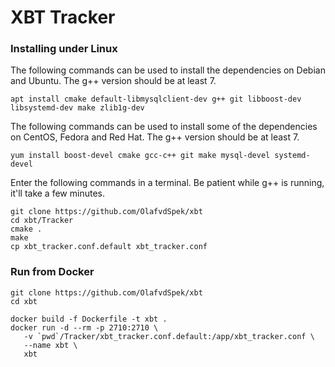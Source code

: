 # XBT Tracker

### Installing under Linux

The following commands can be used to install the dependencies on Debian and Ubuntu. The g++ version should be at least 7.

```
apt install cmake default-libmysqlclient-dev g++ git libboost-dev libsystemd-dev make zlib1g-dev
```

The following commands can be used to install some of the dependencies on CentOS, Fedora and Red Hat. The g++ version should be at least 7.

```
yum install boost-devel cmake gcc-c++ git make mysql-devel systemd-devel
```

Enter the following commands in a terminal. Be patient while g++ is running, it'll take a few minutes.

```
git clone https://github.com/OlafvdSpek/xbt
cd xbt/Tracker
cmake .
make
cp xbt_tracker.conf.default xbt_tracker.conf
```

### Run from Docker
```
git clone https://github.com/OlafvdSpek/xbt
cd xbt

docker build -f Dockerfile -t xbt .
docker run -d --rm -p 2710:2710 \
   -v `pwd`/Tracker/xbt_tracker.conf.default:/app/xbt_tracker.conf \
   --name xbt \
   xbt
```
